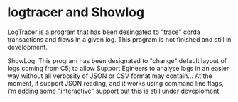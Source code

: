 # logtracer and Showlog

LogTracer is a program that has been desingated to "trace" corda transactions and flows in a given log. This program is not finished and still in development.

ShowLog: This program has been designated to "change" default layout of logs coming from C5; to allow Support Egineers to analyse logs in an easier way without all verbosity of JSON or CSV format may contain... At the moment, it support JSON reading, and it works using command line flags, i'm adding some "interactive" support but this is still under deveploment.

